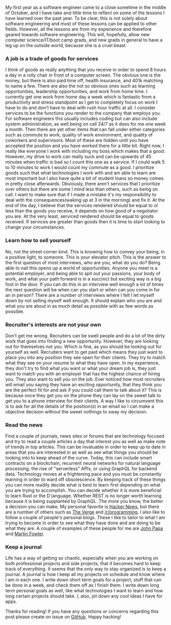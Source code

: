 My first year as a software engineer came to a close sometime in the middle of October, and I have take and little time to reflect on
some of the lessons I have learned over the past year. To be clear, this is not solely about software engineering and most of these lessons can be applied to other fields. However, all the lessons are from my experience and therefore geared towards software engineering. This will, hopefully, allow new computer science/IT/boot camp grads, and new grads in general to have a leg up on the outside world, because she is a cruel beast.
### A job is a trade of goods for services
I think of goods as really anything that you receive in order to spend 8 hours a day in a rolly chair in front of a computer screen. The obvious one is the money, but there is also paid time off, health insurance, and 401k matching to name a few. There are also the not so obvious ones such as learning opportunities, leadership opportunities, and work from home time. I currently get one work from home day a week which is fantastic from a productivity and stress standpoint as I get to completely focus on work I have to do and don't have to deal with rush hour traffic at all. I consider services to be the functions you render to the company that employs you. For software engineers this usually includes coding but can also include system administration, as well being on call 24/7 as it does for me one week a month. Then there are yet other items that can fall under either categories such as commute to work, quality of work environment, and quality of coworkers and supervisors. Most of these are hidden until you have accepted the position and you have worked there for a little bit. Right now, I really like everyone I work with including my boss which makes that a good. However, my drive to work can really suck and can be upwards of 45 minutes when traffic is bad so I count this one as a service. If I could walk 5 to 10 minutes to work I would count my commute as a good. I prioritize goods such that what technologies I work with and am able to learn are most important but I also have quite a bit of student loans so money comes in pretty close afterwards. Obviously, there aren't services that I prioritize over others but there are some I mind less than others, such as being on call. I want to make sure that if I made a mistake it's my responsibility to deal with the consequences(waking up at 3 in the morning) and fix it. At the end of the day, I believe that the services rendered should be equal to or less than the goods you receive, it depends on how good of a negotiator you are. At the very least, serviced rendered should be equal to goods received. If services are greater than goods then it is time to start looking to change your circumstances.  
### Learn how to sell yourself
No, not the street corner kind. This is knowing how to convey your being, in a positive light, to someone. This is your elevator pitch. This is the answer to the first question of most interviews, who are you, what do you do? Being able to nail this opens up a world of opportunities. Anyone you meet is a potential employer, and being able to spit out your passions, your body of work, and what your path forward is in a succinct but exciting way is a big foot in the door. If you can do this in an interview well enough a lot of times the next question will be when can you start or when can you come in for an in person? There are a number of interviews where I felt I let myself down by not selling myself well enough. It should explain who you are and what you are about in as much detail as possible with as few words as possible.
### Recruiter's interests are not your own
Don't get me wrong. Recruiters can be swell people and do a lot of the dirty work that goes into finding a new opportunity. However, they are looking out for themselves not you. Which is fine, as you should be looking out for yourself as well. Recruiters want to get paid which means they just want to place you into any position they see open for their clients. They try to match what they see on your resume to what they have open. In my experience, they don't try to find what you want or what your dream job is, they just want to match you with an employer that has the highest chance of hiring you. They also want to sell you on the job. Ever noticed how most recruiters will email you saying they have an exciting opportunity, that they think you are the perfect fit for and ask if you could call them to talk about it? This is because once they get you on the phone they can lay on the sweet talk to get you to a phone interview for their clients. A way I like to circumvent this is to ask for all the details of the position(s) in an email so I can make a objective decision without the sweet nothings to sway my decision.
### Read the news
Find a couple of journals, news sites or forums that are technology focused and try to read a couple articles a day that interest you as well as make note of trends in top articles. This can be invaluable in order to keep up to date in areas that you are interested in as well as see what things you should be looking into to keep ahead of the curve. Today, this can include smart contracts on a blockchain, recurrent neural networks for natural language processing, the rise of "serverless" APIs, or using GraphQL for backend data. Technology moves at a frightening pace and you must be constantly learning in order to ward off obsolescence. By keeping track of these things you can more readily decide what is best to learn first depending on what you are trying to accomplish. You can decide whether it is more beneficial to learn Rust or the D language. Whether REST is no longer worth learning because it is being supplanted by GraphQL. The more you know, the better a decision you can make. My personal favorite is [Hacker News](https://news.ycombinator.com), but there are a number of others such as [The Verge](https://www.theverge.com/) and [/r/programming](https://www.reddit.com/r/programming/). I also like to follow a couple of people's personal blogs. These I like to tailor to what I am trying to become in order to see what they have done and are doing to be what they are. A couple of examples of these people for me are [John Papa](https://johnpapa.net/) and [Martin Fowler](https://martinfowler.com/).
### Keep a journal
Life has a way of getting so chaotic, especially when you are working on both professional projects and side projects, that it becomes hard to keep track of everything. It seems that the only way to stay organized is to keep a journal. A journal is how I keep all my projects on schedule and know where I am in each one. I write down short term goals for a project, stuff that can be done in a week, and check them off as I finish them. I write down long term personal goals as well, like what technologies I want to learn and how long certain projects should take. I, also, jot down any cool ideas I have for apps.

Thanks for reading! If you have any questions or concerns regarding this post please create on issue on [GitHub](https://github.com/nickstaggs/PortfolioPage/issues). Happy hacking!
